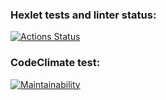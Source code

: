 ### Hexlet tests and linter status:
[![Actions Status](https://github.com/smyslovsv/java-project-71/workflows/hexlet-check/badge.svg)](https://github.com/smyslovsv/java-project-71/actions)

### CodeClimate test:
[![Maintainability](https://api.codeclimate.com/v1/badges/9019673bffe07cd8fc05/maintainability)](https://codeclimate.com/github/smyslovsv/java-project-71/maintainability)
